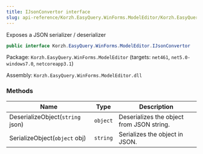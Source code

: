 ```yaml
---
title: IJsonConvertor interface
slug: api-reference/Korzh.EasyQuery.WinForms.ModelEditor/Korzh.EasyQuery.WinForms.ModelEditor namespace/ijsonconvertor-interface
---
```



Exposes a JSON serializer / deserializer
```csharp
public interface Korzh.EasyQuery.WinForms.ModelEditor.IJsonConvertor

```
Package: `Korzh.EasyQuery.WinForms.ModelEditor` (targets: `net461`, `net5.0-windows7.0`, `netcoreapp3.1`)

Assembly: `Korzh.EasyQuery.WinForms.ModelEditor.dll`

### Methods

| Name | Type | Description | 
| --- | --- | --- | 
| DeserializeObject(`string` json) | `object` | Deserializes the object from JSON string. | 
| SerializeObject(`object` obj) | `string` | Serializes the object in JSON. |